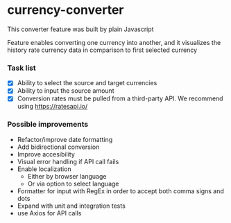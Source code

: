 # currency-converter

This converter feature was built by plain Javascript

Feature enables converting one currency into another, and it visualizes the history rate currency data in comparison to first selected currency

### Task list 

- [x] Ability to select the source and target currencies
- [x] Ability to input the source amount
- [x] Conversion rates must be pulled from a third-party API. We recommend using https://ratesapi.io/

### Possible improvements

* Refactor/improve date formatting 
* Add bidirectional conversion 
* Improve accesibility
* Visual error handling if API call fails
* Enable localization
    * Either by browser language
    * Or via option to select language
* Formatter for input with RegEx in order to accept both comma signs and dots
* Expand with unit and integration tests
* use Axios for API calls